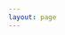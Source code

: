 ```yaml
---
layout: page
---
```


<script setup>
import {
  VPTeamPage,
  VPTeamPageTitle,
  VPTeamMembers
} from 'vitepress/theme'

const members = [
  {
    avatar: 'https://www.github.com/yyx990803.png',
    name: 'Evan You',
    title: 'Creator',
    links: [
      { icon: 'github', link: 'https://github.com/yyx990803' },
      { icon: 'twitter', link: 'https://twitter.com/youyuxi' },
    ]
  },
  
]
</script>

<VPTeamPage>
  <VPTeamPageTitle>
    <template #title>
      Our Team
    </template>
    <template #lead>
      Let's meet everyone!
    </template>
  </VPTeamPageTitle>
  <VPTeamMembers
    :members="members"
  />
</VPTeamPage>

